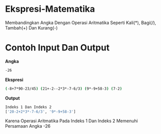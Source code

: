 # Ekspresi-Matematika
Membandingkan Angka Dengan Operasi Aritmatika Seperti Kali(*), Bagi(/), Tambah(+) Dan Kurang(-)

# Contoh Input Dan Output
**Angka**
```bash
-26
```
**Ekspresi**
```bash
(-8+7*90-23/45) (21+-2--2*3*-7-6/3) (9*-9+58-3) (7-2)
```

**Output**
```bash
Indeks 1 Dan Indeks 2
['20-2+2*3*-7-6/3', '9*-9+58-3']
```
Karena Operasi Aritmatika Pada Indeks 1 Dan Indeks 2 Memenuhi Persamaan Angka -26
